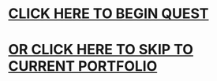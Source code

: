# [CLICK HERE TO BEGIN QUEST](https://stevenpjohnso.github.io/SPJ/index.html)
# [OR CLICK HERE TO SKIP TO CURRENT PORTFOLIO](https://stevenpjohnso.github.io/SPJ/20s/here/now.html)
